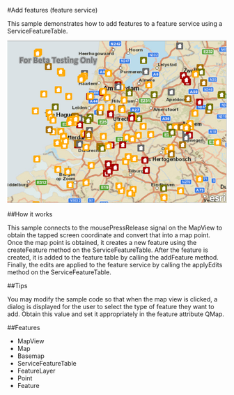 #Add features (feature service)

This sample demonstrates how to add features to a feature service using a ServiceFeatureTable.

![](screenshot.png)

##How it works

This sample connects to the mousePressRelease signal on the MapView to obtain the tapped screen coordinate and convert that into a map point. Once the map point is obtained, it creates a new feature using the createFeature method on the ServiceFeatureTable. After the feature is created, it is added to the feature table by calling the addFeature method. Finally, the edits are applied to the feature service by calling the applyEdits method on the ServiceFeatureTable.

##Tips

You may modify the sample code so that when the map view is clicked, a dialog is displayed for the user to select the type of feature they want to add. Obtain this value and set it appropriately in the feature attribute QMap.


##Features
- MapView
- Map
- Basemap
- ServiceFeatureTable
- FeatureLayer
- Point
- Feature